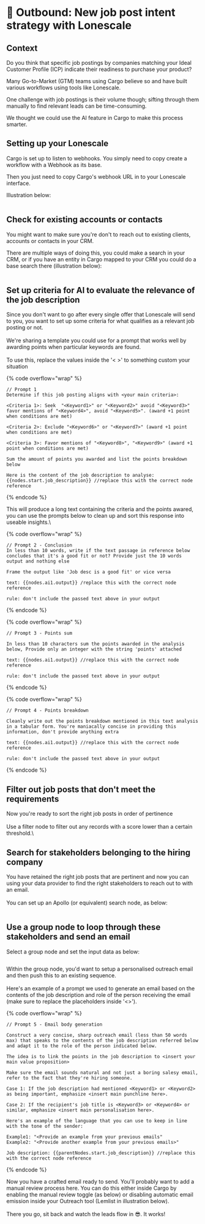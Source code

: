 # 🤼 Outbound: New job post intent strategy with Lonescale

## **Context**

Do you think that specific job postings by companies matching your Ideal Customer Profile (ICP) indicate their readiness to purchase your product?&#x20;

Many Go-to-Market (GTM) teams using Cargo believe so and have built various workflows using tools like Lonescale.

One challenge with job postings is their volume though; sifting through them manually to find relevant leads can be time-consuming.&#x20;

We thought we could use the AI feature in Cargo to make this process smarter.

## **Setting up your Lonescale**

Cargo is set up to listen to webhooks. You simply need to copy create a workflow with a Webhook as its base.&#x20;

Then you just need to copy Cargo's webhook URL in to your Lonescale interface.

Illustration below:

<figure><img src="../.gitbook/assets/Lonescale tuto 1.gif" alt=""><figcaption></figcaption></figure>

## **Check for existing accounts or contacts**

You might want to make sure you're don't to reach out to existing clients, accounts or contacts in your CRM.&#x20;

There are multiple ways of doing this, you could make a search in your CRM, or if you have an entity in Cargo mapped to your CRM you could do a base search there (illustration below):

<figure><img src="../.gitbook/assets/Lonescale tuto 2.gif" alt=""><figcaption></figcaption></figure>

## **Set up criteria for AI to evaluate the relevance of the job description**

Since you don't want to go after every single offer that Lonescale will send to you, you want to set up some criteria for what qualifies as a relevant job posting or not.\
\
We're sharing a template you could use for a prompt that works well by awarding points when particular keywords are found.\
\
To use this, replace the values inside the '< >' to something custom your situation

{% code overflow="wrap" %}
```
// Prompt 1
Determine if this job posting aligns with <your main criteria>:

<Criteria 1>: Seek  "<Keyword1>" or "<Keyword2>" avoid "<Keyword3>" favor mentions of "<Keyword4>", avoid "<Keyword5>". (award +1 point when conditions are met)

<Criteria 2>: Exclude "<Keyword6>" or "<Keyword7>" (award +1 point when conditions are met)

<Criteria 3>: Favor mentions of "<Keyword8>", "<Keyword9>" (award +1 point when conditions are met)

Sum the amount of points you awarded and list the points breakdown below

Here is the content of the job description to analyse:
{{nodes.start.job_description}} //replace this with the correct node reference
```
{% endcode %}

This will produce a long text containing the criteria and the points awared, you can use the prompts below to clean up and sort this response into useable insights.\


{% code overflow="wrap" %}
```
// Prompt 2 - Conclusion
In less than 10 words, write if the text passage in reference below concludes that it's a good fit or not? Provide just the 10 words output and nothing else

Frame the output like 'Job desc is a good fit' or vice versa

text: {{nodes.ai1.output}} /replace this with the correct node reference

rule: don't include the passed text above in your output
```
{% endcode %}

{% code overflow="wrap" %}
```
// Prompt 3 - Points sum

In less than 10 characters sum the points awarded in the analysis below, Provide only an integer with the string 'points' attached

text: {{nodes.ai1.output}} //replace this with the correct node reference

rule: don't include the passed text above in your output
```
{% endcode %}

{% code overflow="wrap" %}
```
// Prompt 4 - Points breakdown

Cleanly write out the points breakdown mentioned in this text analysis in a tabular form. You're maniacally concise in providing this information, don't provide anything extra
  
text: {{nodes.ai1.output}} //replace this with the correct node reference

rule: don't include the passed text above in your output
```
{% endcode %}

## **Filter out job posts that don't meet the requirements**

Now you're ready to sort the right job posts in order of pertinence\
\
Use a filter node to filter out any records with a score lower than a certain threshold.\


## **Search for stakeholders belonging to the hiring company**

You have retained the right job posts that are pertinent and now you can using your data provider to find the right stakeholders to reach out to with an email.\
\
You can set up an Apollo (or equivalent) search node, as below:

<figure><img src="../.gitbook/assets/Lonescale tuto 4.gif" alt=""><figcaption></figcaption></figure>

## **Use a group node to loop through these stakeholders and send an email**

Select a group node and set the input data as below:

<figure><img src="../.gitbook/assets/Lonescale tuto 3.gif" alt=""><figcaption></figcaption></figure>

Within the group node, you'd want to setup a personalised outreach email and then push this to an existing sequence.\
\
Here's an example of a prompt we used to generate an email based on the contents of the job description and role of the person receiving the email (make sure to replace the placeholders inside '<>').

{% code overflow="wrap" %}
```
// Prompt 5 - Email body generation

Construct a very concise, sharp outreach email (less than 50 words max) that speaks to the contents of the job description referred below and adapt it to the role of the person indicated below. 

The idea is to link the points in the job description to <insert your main value proposition>

Make sure the email sounds natural and not just a boring salesy email, refer to the fact that they're hiring someone.

Case 1: If the job description had mentioned <Keyword1> or <Keyword2> as being important, emphasize <insert main punchline here>.

Case 2: If the recipient's job title is <Keyword3> or <Keyword4> or similar, emphasize <insert main personalisation here>.

Here's an example of the language that you can use to keep in line with the tone of the sender:

Example1: "<Provide an example from your previous emails"
Example2: "<Provide another example from your previous emails>"

Job description: {{parentNodes.start.job_description}} //replace this with the correct node reference
```
{% endcode %}

Now you have a crafted email ready to send. You'll probably want to add a manual review process here. You can do this either inside Cargo by enabling the manual review toggle (as below) or disabling automatic email emission inside your Outreach tool (Lemlist in illustration below).\
\
There you go, sit back and watch the leads flow in :sunglasses:. It works!
